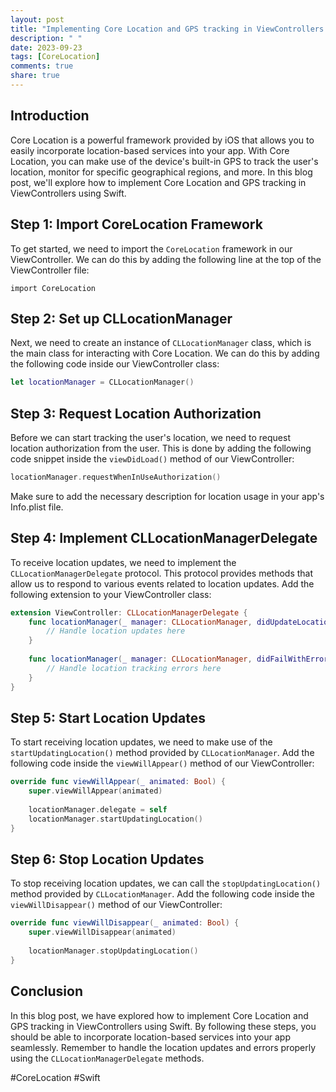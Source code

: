 ```yaml
---
layout: post
title: "Implementing Core Location and GPS tracking in ViewControllers in Swift"
description: " "
date: 2023-09-23
tags: [CoreLocation]
comments: true
share: true
---
```


## Introduction

Core Location is a powerful framework provided by iOS that allows you to easily incorporate location-based services into your app. With Core Location, you can make use of the device's built-in GPS to track the user's location, monitor for specific geographical regions, and more. In this blog post, we'll explore how to implement Core Location and GPS tracking in ViewControllers using Swift.

## Step 1: Import CoreLocation Framework

To get started, we need to import the `CoreLocation` framework in our ViewController. We can do this by adding the following line at the top of the ViewController file:

```
import CoreLocation
```

## Step 2: Set up CLLocationManager

Next, we need to create an instance of `CLLocationManager` class, which is the main class for interacting with Core Location. We can do this by adding the following code inside our ViewController class:

```swift
let locationManager = CLLocationManager()
```

## Step 3: Request Location Authorization

Before we can start tracking the user's location, we need to request location authorization from the user. This is done by adding the following code snippet inside the `viewDidLoad()` method of our ViewController:

```swift
locationManager.requestWhenInUseAuthorization()
```

Make sure to add the necessary description for location usage in your app's Info.plist file.

## Step 4: Implement CLLocationManagerDelegate

To receive location updates, we need to implement the `CLLocationManagerDelegate` protocol. This protocol provides methods that allow us to respond to various events related to location updates. Add the following extension to your ViewController class:

```swift
extension ViewController: CLLocationManagerDelegate {
    func locationManager(_ manager: CLLocationManager, didUpdateLocations locations: [CLLocation]) {
        // Handle location updates here
    }
    
    func locationManager(_ manager: CLLocationManager, didFailWithError error: Error) {
        // Handle location tracking errors here
    }
}
```

## Step 5: Start Location Updates

To start receiving location updates, we need to make use of the `startUpdatingLocation()` method provided by `CLLocationManager`. Add the following code inside the `viewWillAppear()` method of our ViewController:

```swift
override func viewWillAppear(_ animated: Bool) {
    super.viewWillAppear(animated)
    
    locationManager.delegate = self
    locationManager.startUpdatingLocation()
}
```

## Step 6: Stop Location Updates

To stop receiving location updates, we can call the `stopUpdatingLocation()` method provided by `CLLocationManager`. Add the following code inside the `viewWillDisappear()` method of our ViewController:

```swift
override func viewWillDisappear(_ animated: Bool) {
    super.viewWillDisappear(animated)
    
    locationManager.stopUpdatingLocation()
}
```

## Conclusion

In this blog post, we have explored how to implement Core Location and GPS tracking in ViewControllers using Swift. By following these steps, you should be able to incorporate location-based services into your app seamlessly. Remember to handle the location updates and errors properly using the `CLLocationManagerDelegate` methods.

#CoreLocation #Swift